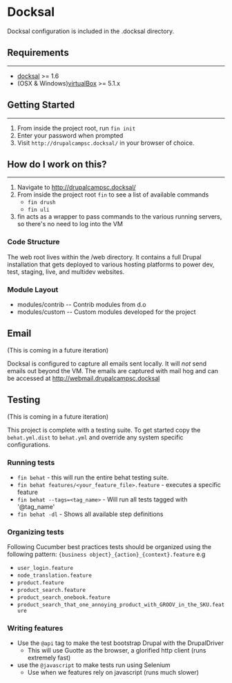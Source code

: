 # Docksal

Docksal configuration is included in the .docksal directory.

## Requirements

------------
* [docksal](http://docksal.readthedocs.io/en/master/getting-started/env-setup/) >= 1.6
* (OSX & Windows)[virtualBox](https://www.virtualbox.org/wiki/Downloads) >= 5.1.x

## Getting Started

------------------

1. From inside the project root, run `fin init`
2. Enter your password when prompted
3. Visit `http://drupalcampsc.docksal/` in your browser of choice. 

## How do I work on this?

------------------

1. Navigate to http://drupalcampsc.docksal/ 
2. From inside the project root `fin` to see a list of available commands
   - `fin drush`
   - `fin uli`
3. fin acts as a wrapper to pass commands to the various running servers, 
so there's no need to log into the VM

### Code Structure
The web root lives within the /web directory.  It contains a full Drupal
installation that gets deployed to various hosting platforms to power dev,
test, staging, live, and multidev websites. 

### Module Layout
* modules/contrib -- Contrib modules from d.o
* modules/custom -- Custom modules developed for the project

## Email

(This is coming in a future iteration)

Docksal is configured to capture all emails sent locally. It will *not* send emails out beyond the VM. The emails are captured with mail hog and can be accessed at http://webmail.drupalcampsc.docksal

## Testing

(This is coming in a future iteration)

This project is complete with a testing suite. To get started copy the `behat.yml.dist` to `behat.yml` and override any system specific configurations. 

### Running tests

* `fin behat` - this will run the entire behat testing suite.
* `fin behat features/<your_feature_file>.feature` - executes a specific feature
* `fin behat --tags=<tag_name>` - Will run all tests tagged with '@tag_name'
* `fin behat -dl` - Shows all available step definitions

### Organizing tests

Following Cucumber best practices tests should be organized using the following pattern:
`{business object}_{action}_{context}.feature`
e.g 
- `user_login.feature`
- `node_translation.feature`
- `product.feature`
- `product_search.feature`
- `product_search_onebook.feature`
- `product_search_that_one_annoying_product_with_GROOV_in_the_SKU.feature`

### Writing features

* Use the `@api` tag to make the test bootstrap Drupal with the DrupalDriver
  * This will use Guotte as the browser, a glorified http client (runs extremely fast)
* use the `@javascript` to make tests run using Selenium
  * Use when we features rely on javascript (runs much slower)